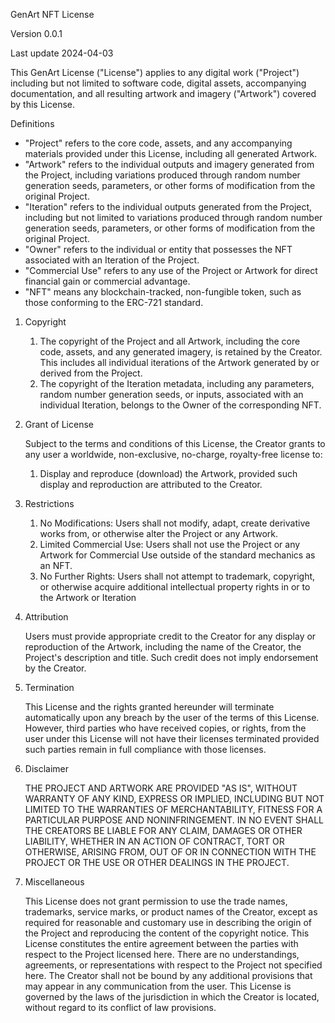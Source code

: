 GenArt NFT License

Version 0.0.1

Last update 2024-04-03

This GenArt License ("License") applies to any digital work ("Project") including but not limited to software code, digital assets, accompanying documentation, and all resulting artwork and imagery ("Artwork") covered by this License.

Definitions
- "Project" refers to the core code, assets, and any accompanying materials provided under this License, including all generated Artwork.
- "Artwork" refers to the individual outputs and imagery generated from the Project, including variations produced through random number generation seeds, parameters, or other forms of modification from the original Project.
- "Iteration" refers to the individual outputs generated from the Project, including but not limited to variations produced through random number generation seeds, parameters, or other forms of modification from the original Project.
- "Owner" refers to the individual or entity that possesses the NFT associated with an Iteration of the Project.
- "Commercial Use" refers to any use of the Project or Artwork for direct financial gain or commercial advantage.
- "NFT" means any blockchain-tracked, non-fungible token, such as those conforming to the ERC-721 standard.

1. Copyright

   1. The copyright of the Project and all Artwork, including the core code, assets, and any generated imagery, is retained by the Creator. This includes all individual iterations of the Artwork generated by or derived from the Project.
   2. The copyright of the Iteration metadata, including any parameters, random number generation seeds, or inputs, associated with an individual Iteration, belongs to the Owner of the corresponding NFT.

3. Grant of License

   Subject to the terms and conditions of this License, the Creator grants to any user a worldwide, non-exclusive, no-charge, royalty-free license to:
   1. Display and reproduce (download) the Artwork, provided such display and reproduction are attributed to the Creator.

5. Restrictions

   1. No Modifications: Users shall not modify, adapt, create derivative works from, or otherwise alter the Project or any Artwork.
   2. Limited Commercial Use: Users shall not use the Project or any Artwork for Commercial Use outside of the standard mechanics as an NFT.
   3. No Further Rights: Users shall not attempt to trademark, copyright, or otherwise acquire additional intellectual property rights in or to the Artwork or Iteration

6. Attribution

   Users must provide appropriate credit to the Creator for any display or reproduction of the Artwork, including the name of the Creator, the Project's description and title. Such credit does not imply endorsement by the Creator.

7. Termination

   This License and the rights granted hereunder will terminate automatically upon any breach by the user of the terms of this License. However, third parties who have received copies, or rights, from the user under this License will not have their licenses terminated provided such parties remain in full compliance with those licenses.

8. Disclaimer

   THE PROJECT AND ARTWORK ARE PROVIDED "AS IS", WITHOUT WARRANTY OF ANY KIND, EXPRESS OR IMPLIED, INCLUDING BUT NOT LIMITED TO THE WARRANTIES OF MERCHANTABILITY, FITNESS FOR A PARTICULAR PURPOSE AND NONINFRINGEMENT. IN NO EVENT SHALL THE CREATORS BE LIABLE FOR ANY CLAIM, DAMAGES OR OTHER LIABILITY, WHETHER IN AN ACTION OF CONTRACT, TORT OR OTHERWISE, ARISING FROM, OUT OF OR IN CONNECTION WITH THE PROJECT OR THE USE OR OTHER DEALINGS IN THE PROJECT.

9. Miscellaneous

   This License does not grant permission to use the trade names, trademarks, service marks, or product names of the Creator, except as required for reasonable and customary use in describing the origin of the Project and reproducing the content of the copyright notice.
   This License constitutes the entire agreement between the parties with respect to the Project licensed here. There are no understandings, agreements, or representations with respect to the Project not specified here. The Creator shall not be bound by any additional provisions that may appear in any communication from the user.
   This License is governed by the laws of the jurisdiction in which the Creator is located, without regard to its conflict of law provisions.
